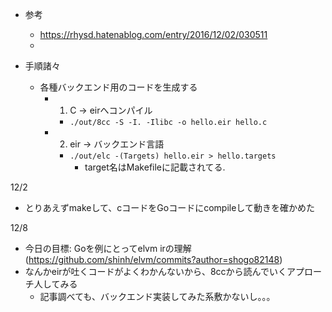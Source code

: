 * 参考
  * https://rhysd.hatenablog.com/entry/2016/12/02/030511
  * 

* 手順諸々
  * 各種バックエンド用のコードを生成する
    * 1. C -> eirへコンパイル
      * `./out/8cc -S -I. -Ilibc -o hello.eir hello.c`
    * 2. eir -> バックエンド言語
      * `./out/elc -(Targets) hello.eir > hello.targets`
        * target名はMakefileに記載されてる.

12/2
* とりあえずmakeして、cコードをGoコードにcompileして動きを確かめた

12/8
* 今日の目標: Goを例にとってelvm irの理解(https://github.com/shinh/elvm/commits?author=shogo82148)
* なんかeirが吐くコードがよくわかんないから、8ccから読んでいくアプローチ人してみる
  * 記事調べても、バックエンド実装してみた系敷かないし。。。